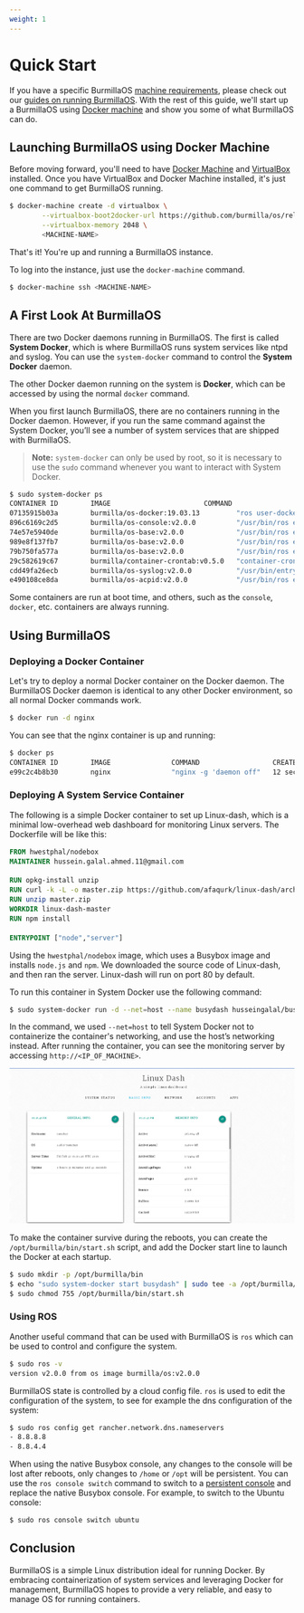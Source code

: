 ```yaml
---
weight: 1
---
```

# Quick Start

If you have a specific BurmillaOS [machine requirements](/#hardware-requirements), please check out our [guides on running BurmillaOS](/docs/installation). With the rest of this guide, we'll start up a BurmillaOS using [Docker machine](/docs/installation/workstation/docker-machine) and show you some of what BurmillaOS can do.

## Launching BurmillaOS using Docker Machine

Before moving forward, you'll need to have [Docker Machine](https://docs.docker.com/machine/) and [VirtualBox](https://www.virtualbox.org/wiki/Downloads) installed. Once you have VirtualBox and Docker Machine installed, it's just one command to get BurmillaOS running.

```bash
$ docker-machine create -d virtualbox \
        --virtualbox-boot2docker-url https://github.com/burmilla/os/releases/download/<version>/burmillaos.iso \
        --virtualbox-memory 2048 \
        <MACHINE-NAME>
```

That's it! You're up and running a BurmillaOS instance.

To log into the instance, just use the `docker-machine` command.

```bash
$ docker-machine ssh <MACHINE-NAME>
```

## A First Look At BurmillaOS

There are two Docker daemons running in BurmillaOS. The first is called **System Docker**, which is where BurmillaOS runs system services like ntpd and syslog. You can use the `system-docker` command to control the **System Docker** daemon.

The other Docker daemon running on the system is **Docker**, which can be accessed by using the normal `docker` command.

When you first launch BurmillaOS, there are no containers running in the Docker daemon. However, if you run the same command against the System Docker, you’ll see a number of system services that are shipped with BurmillaOS.

> **Note:** `system-docker` can only be used by root, so it is necessary to use the `sudo` command whenever you want to interact with System Docker.

```bash
$ sudo system-docker ps
CONTAINER ID        IMAGE                       COMMAND                  CREATED             STATUS              PORTS               NAMES
07135915b03a        burmilla/os-docker:19.03.13         "ros user-docker"        15 hours ago        Up 15 hours                             docker
896c6169c2d5        burmilla/os-console:v2.0.0          "/usr/bin/ros entr..."   41 hours ago        Up 24 hours                             console
74e57e5940de        burmilla/os-base:v2.0.0             "/usr/bin/ros entr..."   41 hours ago        Up 24 hours                             ntp
989e8f137fb7        burmilla/os-base:v2.0.0             "/usr/bin/ros entr..."   41 hours ago        Up 24 hours                             network
79b750fa577a        burmilla/os-base:v2.0.0             "/usr/bin/ros entr..."   41 hours ago        Up 24 hours                             udev
29c582619c67        burmilla/container-crontab:v0.5.0   "container-crontab"      41 hours ago        Up 24 hours                             system-cron
cdd49fa26ecb        burmilla/os-syslog:v2.0.0           "/usr/bin/entrypoi..."   41 hours ago        Up 24 hours                             syslog
e490108ce8da        burmilla/os-acpid:v2.0.0            "/usr/bin/ros entr..."   41 hours ago        Up 24 hours                             acpid
```

Some containers are run at boot time, and others, such as the `console`, `docker`, etc. containers are always running.

## Using BurmillaOS

### Deploying a Docker Container

Let's try to deploy a normal Docker container on the Docker daemon.  The BurmillaOS Docker daemon is identical to any other Docker environment, so all normal Docker commands work.

```bash
$ docker run -d nginx
```

You can see that the nginx container is up and running:

```bash
$ docker ps
CONTAINER ID        IMAGE               COMMAND                  CREATED             STATUS              PORTS               NAMES
e99c2c4b8b30        nginx               "nginx -g 'daemon off"   12 seconds ago      Up 11 seconds       80/tcp, 443/tcp     drunk_ptolemy
```

### Deploying A System Service Container

The following is a simple Docker container to set up Linux-dash, which is a minimal low-overhead web dashboard for monitoring Linux servers. The Dockerfile will be like this:

```Dockerfile
FROM hwestphal/nodebox
MAINTAINER hussein.galal.ahmed.11@gmail.com

RUN opkg-install unzip
RUN curl -k -L -o master.zip https://github.com/afaqurk/linux-dash/archive/master.zip
RUN unzip master.zip
WORKDIR linux-dash-master
RUN npm install

ENTRYPOINT ["node","server"]
```

Using the `hwestphal/nodebox` image, which uses a Busybox image and installs `node.js` and `npm`. We downloaded the source code of Linux-dash, and then ran the server. Linux-dash will run on port 80 by default.

To run this container in System Docker use the following command:

```bash
$ sudo system-docker run -d --net=host --name busydash husseingalal/busydash
```
In the command, we used `--net=host` to tell System Docker not to containerize the container's networking, and use the host’s networking instead. After running the container, you can see the monitoring server by accessing `http://<IP_OF_MACHINE>`.

![System Docker Container](/images/busydash.png)


To make the container survive during the reboots, you can create the `/opt/burmilla/bin/start.sh` script, and add the Docker start line to launch the Docker at each startup.

```bash
$ sudo mkdir -p /opt/burmilla/bin
$ echo "sudo system-docker start busydash" | sudo tee -a /opt/burmilla/bin/start.sh
$ sudo chmod 755 /opt/burmilla/bin/start.sh
```

### Using ROS

Another useful command that can be used with BurmillaOS is `ros` which can be used to control and configure the system.

```bash
$ sudo ros -v
version v2.0.0 from os image burmilla/os:v2.0.0
```

BurmillaOS state is controlled by a cloud config file. `ros` is used to edit the configuration of the system, to see for example the dns configuration of the system:

```bash
$ sudo ros config get rancher.network.dns.nameservers
- 8.8.8.8
- 8.8.4.4
```


When using the native Busybox console, any changes to the console will be lost after reboots, only changes to `/home` or `/opt` will be persistent. You can use the `ros console switch` command to switch to a [persistent console](/docs/installation/custom-builds/custom-console#console-persistence) and replace the native Busybox console. For example, to switch to the Ubuntu console:

```bash
$ sudo ros console switch ubuntu
```

## Conclusion

BurmillaOS is a simple Linux distribution ideal for running Docker.  By embracing containerization of system services and leveraging Docker for management, BurmillaOS hopes to provide a very reliable, and easy to manage OS for running containers.
